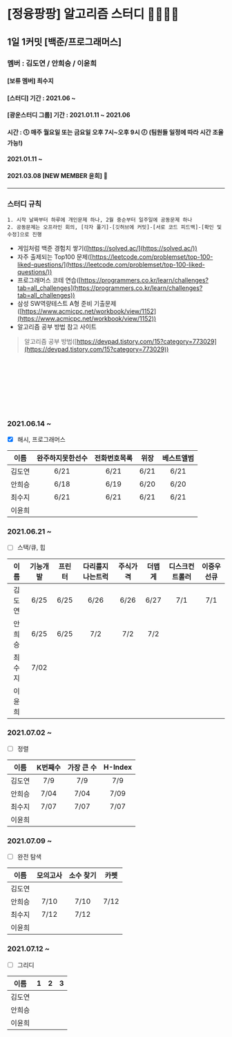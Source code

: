# [정융팡팡] 알고리즘 스터디 👩‍💻👨‍💻
## 1일 1커밋 [백준/프로그래머스]
### 멤버 : 김도연 / 안희승 / 이윤희
#### [보류 멤버] 최수지
#### [스터디] 기간 : 2021.06 ~
#### [광운스터디 그룹] 기간 : 2021.01.11 ~ 2021.06
#### 시간 : 🕔 매주 월요일 또는 금요일 오후 7시~오후 9시 🕖 (팀원들 일정에 따라 시간 조율 가능!)

#### 2021.01.11 ~
#### 2021.03.08 [NEW MEMBER 윤희] 🎉
---
### 스터디 규칙

    1. 시작 날짜부터 하루에 개인문제 하나, 2월 중순부터 일주일에 공동문제 하나
    2. 공동문제는 오프라인 회의, [각자 풀기]-[깃허브에 커밋]-[서로 코드 피드백]-[확인 및 수정]으로 진행

* 게임처럼 백준 경험치 쌓기([https://solved.ac/](https://solved.ac/))
* 자주 출제되는 Top100 문제([https://leetcode.com/problemset/top-100-liked-questions/](https://leetcode.com/problemset/top-100-liked-questions/))
* 프로그래머스 코테 연습([https://programmers.co.kr/learn/challenges?tab=all_challenges](https://programmers.co.kr/learn/challenges?tab=all_challenges))
* 삼성 SW역량테스트 A형 준비 기출문제([https://www.acmicpc.net/workbook/view/1152](https://www.acmicpc.net/workbook/view/1152))
* 알고리즘 공부 방법 참고 사이트
 > 알고리즘 공부 방법([https://devpad.tistory.com/15?category=773029](https://devpad.tistory.com/15?category=773029))

<br></br>
---
<br></br>
### 2021.06.14 ~

- [x] 해시, 프로그래머스

|이름|완주하지못한선수|전화번호목록|위장|베스트앨범|
|:---:|:---:|:---:|:---:|:---:|
|김도연|6/21|6/21|6/21|6/21|
|안희승|6/18|6/19|6/20|6/20|
|최수지|6/21|6/21|6/21|6/21|
|이윤희|||||  

  
### 2021.06.21 ~

- [ ] 스택/큐, 힙

|이름|기능개발|프린터|다리를지나는트럭|주식가격|더맵게|디스크컨트롤러|이중우선큐|
|:---:|:---:|:---:|:---:|:---:|:---:|:---:|:---:|
|김도연|6/25|6/25|6/26|6/26|6/27|7/1|7/1|
|안희승|6/25|6/25|7/2|7/2|7/2|||
|최수지|7/02|||||||
|이윤희||||||||

### 2021.07.02 ~

- [ ] 정렬

|이름|K번째수|가장 큰 수|H-Index|
|:---:|:---:|:---:|:---:|
|김도연|7/9|7/9|7/9|
|안희승|7/04|7/04|7/09|
|최수지|7/07|7/07|7/07|
|이윤희||||

### 2021.07.09 ~

- [ ] 완전 탐색

|이름|모의고사|소수 찾기|카펫|
|:---:|:---:|:---:|:---:|
|김도연||||
|안희승|7/10|7/10|7/12|
|최수지|7/12|7/12||
|이윤희||||

### 2021.07.12 ~

- [ ] 그리디

|이름|1|2|3|
|:---:|:---:|:---:|:---:|
|김도연||||
|안희승||||
|이윤희||||
